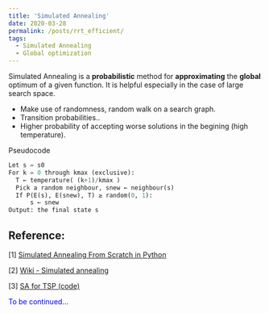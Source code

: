 ```yaml
---
title: 'Simulated Annealing'
date: 2020-03-28
permalink: /posts/rrt_efficient/
tags:
  - Simulated Annealing
  - Global optimization
---
```


Simulated Annealing is a **probabilistic** method for **approximating** the **global** optimum of a given function. It is helpful especially in the case of large search space.
* Make use of randomness, random walk on a search graph.
* Transition probabilities..
* Higher probability of accepting worse solutions in the begining (high temperature). 

Pseudocode
```python
Let s = s0 
For k = 0 through kmax (exclusive):
  T ← temperature( (k+1)/kmax )
  Pick a random neighbour, snew ← neighbour(s)
  If P(E(s), E(snew), T) ≥ random(0, 1):
      s ← snew
Output: the final state s
```

Reference:
---

[1] [Simulated Annealing From Scratch in Python](https://machinelearningmastery.com/simulated-annealing-from-scratch-in-python/)

[2] [Wiki - Simulated annealing](https://en.wikipedia.org/wiki/Simulated_annealing)

[3] [SA for TSP (code)](https://en.wikipedia.org/wiki/Simulated_annealing)

<span style="color:blue">To be continued...</span>